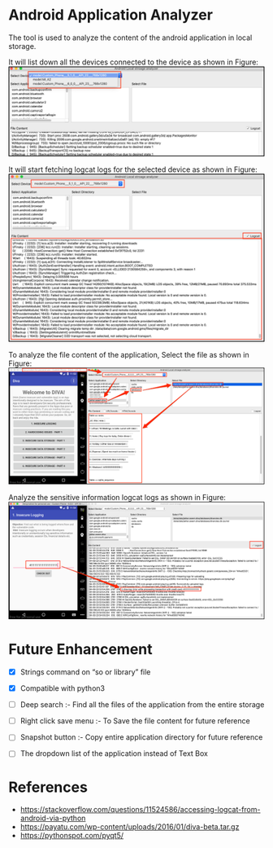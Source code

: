 # Android Application Analyzer

The tool is used to analyze the content of the android application in local storage.

It will list down all the devices connected to the device as shown in Figure:
![Usage](Usage/1.png)

It will start fetching logcat logs for the selected device as shown in Figure:
![Usage](Usage/2.png)

To analyze the file content of the application, Select the file as shown in Figure:
![Usage](Usage/3.png)

Analyze the sensitive information logcat logs as shown in Figure:
![Usage](Usage/4.png)


# Future Enhancement

- [x] Strings command on “so or library” file
- [x] Compatible with python3
- [ ] Deep search :- Find all the files of the application from the entire storage
- [ ] Right click save menu :- To Save the file content for future reference
- [ ] Snapshot button :- Copy entire application directory for future reference
- [ ] The dropdown list of the application instead of Text Box 


# References

- https://stackoverflow.com/questions/11524586/accessing-logcat-from-android-via-python
- https://payatu.com/wp-content/uploads/2016/01/diva-beta.tar.gz
- https://pythonspot.com/pyqt5/

